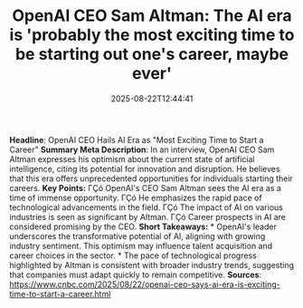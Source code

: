 ﻿---
title: "OpenAI CEO Sam Altman: The AI era is 'probably the most exciting time to be starting out one's career, maybe ever'"
date: "2025-08-22T12:44:41"
category: "Markets"
summary: ""
slug: "openai ceo sam altman the ai era is probably the most exciti"
source_urls:
  - "https://www.cnbc.com/2025/08/22/openai-ceo-says-ai-era-is-exciting-time-to-start-a-career.html"
seo:
  title: "OpenAI CEO Sam Altman: The AI era is 'probably the most exciting time to be starting out one's career, maybe ever' | Hash n Hedge"
  description: ""
  keywords: ["news", "markets", "brief"]
---
**Headline**: OpenAI CEO Hails AI Era as "Most Exciting Time to Start a Career"  **Summary Meta Description**: In an interview, OpenAI CEO Sam Altman expresses his optimism about the current state of artificial intelligence, citing its potential for innovation and disruption. He believes that this era offers unprecedented opportunities for individuals starting their careers.  **Key Points:**  ΓÇó OpenAI's CEO Sam Altman sees the AI era as a time of immense opportunity. ΓÇó He emphasizes the rapid pace of technological advancements in the field. ΓÇó The impact of AI on various industries is seen as significant by Altman. ΓÇó Career prospects in AI are considered promising by the CEO.  **Short Takeaways:**  * OpenAI's leader underscores the transformative potential of AI, aligning with growing industry sentiment. This optimism may influence talent acquisition and career choices in the sector. * The pace of technological progress highlighted by Altman is consistent with broader industry trends, suggesting that companies must adapt quickly to remain competitive.  **Sources**:  https://www.cnbc.com/2025/08/22/openai-ceo-says-ai-era-is-exciting-time-to-start-a-career.html 
